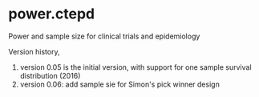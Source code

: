# power.ctepd

Power and sample size for clinical trials and epidemiology

Version history,

1. version 0.05 is the initial version, with support for one sample survival distribution (2016)
2. version 0.06: add sample sie for Simon's pick winner design
